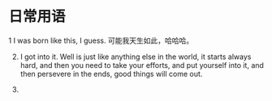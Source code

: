 # 日常用语

1 I was born like this, I guess.
可能我天生如此，哈哈哈。

2. I got into it. Well is just like anything else in the world, it starts always hard, and
   then you need to take your efforts, and put yourself into it, and then
   persevere in the ends, good things will come out.

3.
